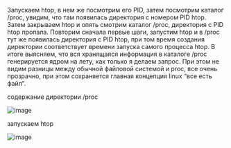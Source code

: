 Запускаем htop, в нем же посмотрим его PID, затем посмотрим каталог /proc, увидим, что там появилась директория с номером PID htop. Затем закрываем htop и опять смотрим каталог /proc, директория с PID htop пропала. Повторим сначала первые шаги, запустим htop и в /proc тут же появилась директория с PID htop, при том время создания директории соответствует времени запуска самого процесса htop.
В итоге выясняем, что вся хранящаяся информация в каталоге /proc генерируется ядром на лету, как только я делаем запрос. При этом не видим разницы между обычной файловой системой и proc, все очень прозрачно, при этом сохраняется главная концепция linux “все есть файл”.

содержание директории /proc

![image](https://user-images.githubusercontent.com/62753044/226365598-cdd91cfb-a383-4ef5-ae44-925069730c1f.png)

запускаем htop

![image](https://user-images.githubusercontent.com/62753044/226365742-6941fdf6-8079-43c7-844d-151ec17e19c7.png)
